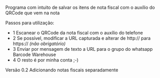 Programa com intuito de salvar os itens de nota fiscal com o auxílio do QRCode que vem na nota

Passos para utilização:
- 1 Escanear o QRCode da nota fiscal com o auxílio do telefone
- 2 Se possível, modificar a URL capturada e alterar de http:// para https:// *(não obrigatório)*
- 3 Enviar por mensagem de texto a URL para o grupo do whatsapp Barcode Warehouse
- 4 O resto é por minha conta ;-)

Versão 0.2
Adicionando notas fiscais separadamente
